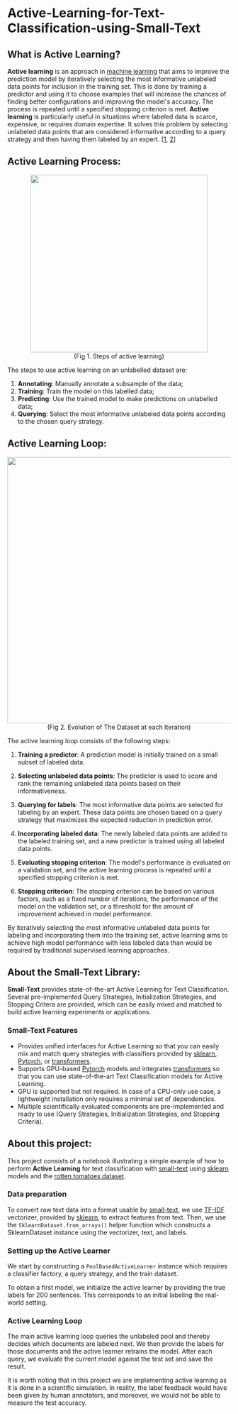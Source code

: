 # Active-Learning-for-Text-Classification-using-Small-Text

## What is **Active Learning**?
**Active learning** is an approach in [machine learning](https://en.wikipedia.org/wiki/Machine_learning) that aims to improve the prediction model by iteratively selecting the most informative unlabeled data points for inclusion in the training set. 
This is done by training a predictor and using it to choose examples that will increase the chances of finding better configurations and improving the model's accuracy. The process is repeated until a specified stopping criterion is met. 
**Active learning** is particularly useful in situations where labeled data is scarce, expensive, or requires domain expertise. 
It solves this problem by selecting unlabeled data points that are considered informative according to a query strategy and then having them labeled by an expert. [[1](https://arxiv.org/pdf/1905.10336.pdf), [2](https://arxiv.org/pdf/2107.10314.pdf)]

## Active Learning Process:

<p align="center" >
  <img src="https://lh3.googleusercontent.com/drive-viewer/AAOQEORNch-F36ROGEBY6eFr1LhxK96tJqtFRvZUwpZ-iEdIeDBrjSp4n5CV3o5kGeDFKwILgxleVo9PpbTuBB_2SSO7LF3liw=w1920-h961" width="400">
  <br>
  (Fig 1. Steps of active learning)
</p>

The steps to use active learning on an unlabelled dataset are: 
1. **Annotating**: Manually annotate a subsample of the data;
2. **Training**: Train the model on this labelled data;
3. **Predicting**: Use the trained model to make predictions on unlabelled data;
4. **Querying**: Select the most informative unlabeled data points according to the chosen query strategy.

## Active Learning Loop:
<p align="center" >
  <img src="https://lh3.googleusercontent.com/u/2/drive-viewer/AAOQEOROg4eT3g41F_OpaqlGOwNilXvHEj4DcQoSG8WBnCgbuM4LKk8KEWqRRWf4GviP1ARS4D1u9igaeLhXnQqBeH-pUvsvRQ=w1920-h961" width="600">
  <br>
  (Fig 2. Evolution of The Dataset at each Iteration)
</p>

The active learning loop consists of the following steps:

1. **Training a predictor**: A prediction model is initially trained on a small subset of labeled data.

2. **Selecting unlabeled data points**: The predictor is used to score and rank the remaining unlabeled data points based on their informativeness.

3. **Querying for labels**: The most informative data points are selected for labeling by an expert. These data points are chosen based on a query strategy that maximizes the expected reduction in prediction error.

3. **Incorporating labeled data**: The newly labeled data points are added to the labeled training set, and a new predictor is trained using all labeled data points.

4. **Evaluating stopping criterion**: The model's performance is evaluated on a validation set, and the active learning process is repeated until a specified stopping criterion is met.

5. **Stopping criterion**: The stopping criterion can be based on various factors, such as a fixed number of iterations, the performance of the model on the validation set, or a threshold for the amount of improvement achieved in model performance.

By iteratively selecting the most informative unlabeled data points for labeling and incorporating them into the training set, active learning aims to achieve high model performance with less labeled data than would be required by traditional supervised learning approaches.

## About the Small-Text Library:

**Small-Text** provides state-of-the-art Active Learning for Text Classification. Several pre-implemented Query Strategies, Initialization Strategies, and Stopping Critera are provided, which can be easily mixed and matched to build active learning experiments or applications.

###  Small-Text Features
 - Provides unified interfaces for Active Learning so that you can easily mix and match query strategies with classifiers provided by [sklearn](https://scikit-learn.org/), [Pytorch](https://pytorch.org/), or [transformers](https://github.com/huggingface/transformers).
 - Supports GPU-based [Pytorch](https://pytorch.org/) models and integrates [transformers](https://github.com/huggingface/transformers) so that you can use state-of-the-art Text Classification models for Active Learning.
 - GPU is supported but not required. In case of a CPU-only use case, a lightweight installation only requires a minimal set of dependencies.
 - Multiple scientifically evaluated components are pre-implemented and ready to use (Query Strategies, Initialization Strategies, and Stopping Criteria).

## About this project:

This project consists of a notebook illustrating a simple example of how to perform **Active Learning** for text classification with [small-text](https://github.com/webis-de/small-text/tree/v1.3.0) using [sklearn](https://scikit-learn.org/) models and the [rotten tomatoes dataset](https://huggingface.co/datasets/rotten_tomatoes).

### Data preparation

To convert raw text data into a format usable by [small-text](https://github.com/webis-de/small-text/tree/v1.3.0), we use [TF-IDF](https://en.wikipedia.org/wiki/Tf%E2%80%93idf) vectorizer, provided by [sklearn](https://scikit-learn.org/), to extract features from text. Then, we use the `SklearnDataset.from_arrays()` helper function which constructs a SklearnDataset instance using the vectorizer, text, and labels.

### Setting up the Active Learner
We start by constructing a `PoolBasedActiveLearner` instance which requires a classifier factory, a query strategy, and the train dataset.

To obtain a first model, we initialize the active learner by providing the true labels for 200 sentences. This corresponds to an initial labeling the real-world setting.

### Active Learning Loop

The main active learning loop queries the unlabeled pool and thereby decides which documents are labeled next. We then provide the labels for those documents and the active learner retrains the model. After each query, we evaluate the current model against the test set and save the result.

It is worth noting that in this project we are implementing active learning as it is done in a scientific simulation. In reality, the label feedback would have been given by human annotators, and moreover, we would not be able to measure the test accuracy.


